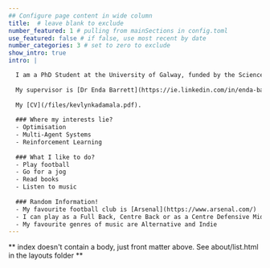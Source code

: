 ```yaml
---
## Configure page content in wide column
title:  # leave blank to exclude
number_featured: 1 # pulling from mainSections in config.toml
use_featured: false # if false, use most recent by date
number_categories: 3 # set to zero to exclude
show_intro: true
intro: |

  I am a PhD Student at the University of Galway, funded by the Science Foundation Ireland - Centre for Research Training in Artificial Intelligence (SFI - CRT AI).
  
  My supervisor is [Dr Enda Barrett](https://ie.linkedin.com/in/enda-barrett-phd-8126102) and my PhD topic is - "Optimizing Solar PV generation using Deep Learning".
  
  My [CV](/files/kevlynkadamala.pdf).
    
  ### Where my interests lie?
  - Optimisation
  - Multi-Agent Systems
  - Reinforcement Learning
  
  ### What I like to do?
  - Play football
  - Go for a jog
  - Read books
  - Listen to music
  
  ### Random Information!
  - My favourite football club is [Arsenal](https://www.arsenal.com/)
  - I can play as a Full Back, Centre Back or as a Centre Defensive Midfielder
  - My favourite genres of music are Alternative and Indie
---
```


** index doesn't contain a body, just front matter above.
See about/list.html in the layouts folder **